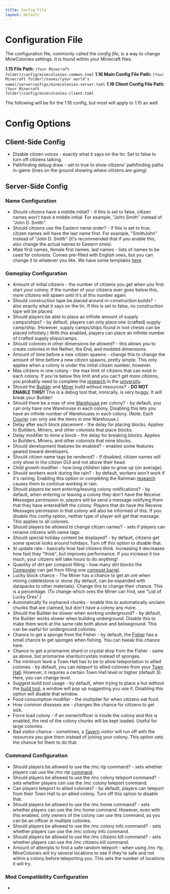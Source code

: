 ```yaml
---
title: Config File
layout: default
---
```

# Configuration File

The configuration file, commonly called the *config file,* is a way to change MineColonies settings. It is found within your Minecraft files:

**1.15 File Path:** <code>(Your Minecraft folder)/config/minecolonies-common.toml</code>
**1.16 Main Config File Path:** <code>(Your Minecraft folder)/saves/(your world's name)/serverconfigs/minecolonies-server.toml</code>
**1.16 Client Config File Path:** <code>(Your Minecraft folder)/config/minecolonies-client.toml</code>

The following will be for the 1.16 config, but most will apply to 1.15 as well.

# Config Options

## Client-Side Config

- Disable citizen voices - exactly what it says on the tin. Set to false to turn off citizens talking.
- Pathfinding debug draw - set to true to show citizens' pathfinding paths in-game (lines on the ground showing where citizens are going).

## Server-Side Config

### Name Configuration

- Should citizens have a middle initial? - if this is set to false, citizen names won't have a middle initial. For example, "John Smith" instead of "John D. Smith".
- Should citizens use the Eastern name order? - if this is set to true, citizen names will have the last name first. For example, "SmithJohn" instead of "John D. Smith" (it's recommended that if you enable this, also change the actual names to Eastern ones).
- Male first names, female first names, last names - lists of names to be used for colonists. Comes pre-filled with English ones, but you can change it to whatever you like. We have some templates [here](../../source/misc/customcitizennames).

### Gameplay Configuration

- Amount of initial citizens - the number of citizens you get when you first start your colony. If the number of your citizens ever goes below this, more citizens will spawn until it's at this number again.
- Should construction tape be placed around in-construction builds? - also exactly what it says on the tin. If this is set to false, no construction tape will be placed.
- Should players be able to place an infinite amount of supply camps/ships? - by default, players can only place one (crafted) supply camp/ship. (However, supply camps/ships found in loot chests can be placed infinitely.) With this enabled, players can place an infinite number of crafted supply ships/camps.
- Should colonies in other dimensions be allowed? - this allows you to create colonies in the Nether, the End, and modded dimensions.
- Amount of time before a new citizen spawns - change this to change the amount of time before a new citizen spawns, pretty simple. This only applies when a colony is under the initial citizen number, however.
- Max citizens in one colony - the max limit of citizens that can exist in each colony. If you're below this limit and you can't get more citizens, you probably need to complete the [research](../../source/systems/research) in the [university](../../source/buildings/university).
- Should the [Builder](../../source/workers/builder) and [Miner](../../source/workers/miner) build without resources? - **DO NOT ENABLE THIS!!** This is a debug tool that, ironically, is very buggy. It *will* break your Builder!
- Should there be a max of one [Warehouse](../../source/buildings/warehouse) per colony? - by default, you can only have one Warehouse in each colony. Disabling this lets you have an infinite number of Warehouses in each colony. (Note: Each [Courier](../../source/workers/courier) can only see the items in one Warehouse.)
- Delay after each block placement - the delay for placing blocks. Applies to Builders, Miners, and other colonists that place blocks.
- Delay modifier to mine a block - the delay for breaking blocks. Applies to Builders, Miners, and other colonists that mine blocks.
- Should development features be enabled? - enables some features geared toward developers.
- Should citizen name tags be rendered? - if disabled, citizen names will only show in the citizen GUI and not above their head.
- Child growth modifier - how long children take to grow up (on average).
- Should workers work during the rain? - by default, workers won't work if it's raining. Enabling this option or completing the Rainman [research](../../source/systems/research) causes them to continue working in rain.
- Should players be sent entering/leaving colony notifications? - by default, when entering or leaving a colony they don't have the Receive Messages permission in, players will be send a message notifying them that they have entered/left the colony. Players that *do* have the Receive Messages permission in that colony will also be informed of this. If you disable this config option, neither type of player will get that message. This applies to all colonies.
- Should players be allowed to change citizen names? - sets if players can rename citizens with name tags.
- Should special holiday content be displayed? - by default, citizens get some special looks around holidays. Turn off this option to disable that.
- AI update rate - basically how fast citizens think. Increasing it decreases how fast they "think", but improves performance. If you increase it too much, your citizens will take hours to do anything!
- Quantity of dirt per compost filling - how many dirt blocks the [Composter](../../source/workers/composter) can get from filling one [compost barrel](../../source/items/compostbarrel).
- Lucky block chance - The Miner has a chance to get an ore when mining cobblestone or stone (by default, can be expanded with datapacks to other materials). Change this to change their chance. This is a percentage. (To change which ores the Miner can find, see "List of Lucky Ores".)
- Automatically fix orphaned chunks - enable this to automatically unclaim chunks that are claimed, but don't have a colony any more.
- Should the Builder be slower when working underground? - by default, the Builder works slower when building underground. Disable this to make them work at the same rate both above and belowground. This can be useful for underground colonies.
- Chance to get a sponge from the Fisher - by default, the [Fisher](../../source/workers/fisher) has a small chance to get sponges when fishing. You can tweak this chance here.
- Chance to get a prismarine shard or crystal drop from the Fisher - same as above, but prismarine shards/crystals instead of sponges.
- The minimum level a Town Hall has to be to allow teleportation to allied colonies - by default, you can teleport to allied colonies from your [Town Hall](../../source/buildings/townhall). However, it requires a certain Town Hall level or higher (default 3). Here, you can change level.
- Suggest build tool usage - by default, when trying to place a hut without the [build tool](../../source/items/buildtool), a window will pop up suggesting you use it. Disabling this option will disable that window.
- Food consumption modifier - the multiplier for when citizens eat food.
- How common diseases are - changes the chance for citizens to get sick.
- Force load colony - if an owner/officer is inside the colony and this is enabled, the rest of the colony chunks will be kept loaded. Useful for large colonies.
- Bad visitor chance - sometimes, a [Tavern](../../source/buildings/tavern) visitor will run off with the resources you give them instead of joining your colony. This option sets the chance for them to do that.

### Command Configuration

- Should players be allowed to use the /mc rtp command? - sets whether players can use the /mc rtp [command](../../source/systems/command).
- Should players be allowed to use the /mc colony teleport command? - sets whether players can use the /mc colony teleport command.
- Can players teleport to allied colonies? - by default, players can teleport from their Town Hall to an allied colony. Turn off this option to disable that.
- Should players be allowed to use the /mc home command? - sets whether players can use the /mc home command. However, even with this enabled, only owners of the colony can use this command, as you can be an officer in multiple colonies.
- Should players be allowed to use the /mc colony info command? - sets whether players can use the /mc colony info command.
- Should players be allowed to use the /mc citizens kill command? - sets whether players can use the /mc citizens kill command.
- Amount of attempts to find a safe random teleport - when using /mc rtp, MineColonies will try several locations to see if they're safe and not within a colony before teleporting you. This sets the number of locations it will try.

### Mod Compatibility Configuration

- 
